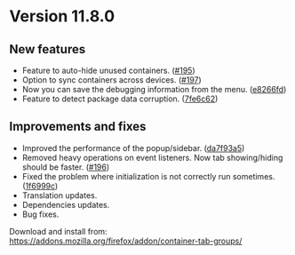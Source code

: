 # Version 11.8.0

## New features

- Feature to auto-hide unused containers. ([#195](https://github.com/menhera-org/TabArray/issues/195))
- Option to sync containers across devices. ([#197](https://github.com/menhera-org/TabArray/issues/197))
- Now you can save the debugging information from the menu. ([e8266fd](https://github.com/menhera-org/TabArray/commit/e8266fdc85cff4bab103b524d328f7372ebe2e19))
- Feature to detect package data corruption. ([7fe6c62](https://github.com/menhera-org/TabArray/commit/7fe6c62199c5a6f480ddd8153872ef01b90b240d))

## Improvements and fixes

- Improved the performance of the popup/sidebar. ([da7f93a5](https://github.com/menhera-org/TabArray/commit/da7f93a5c13b84db6af00bf399a3e9d42b2dbcff))
- Removed heavy operations on event listeners. Now tab showing/hiding should be faster. ([#196](https://github.com/menhera-org/TabArray/issues/196))
- Fixed the problem where initialization is not correctly run sometimes. ([1f6999c](https://github.com/menhera-org/TabArray/commit/1f6999cdfcf17225b1deff4948e8838ec99ec7cd))
- Translation updates.
- Dependencies updates.
- Bug fixes.

Download and install from: https://addons.mozilla.org/firefox/addon/container-tab-groups/
